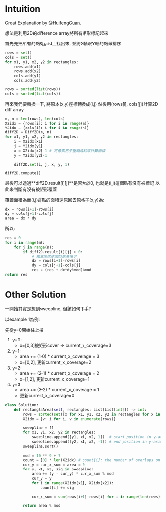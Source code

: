 # Intuition

Great Explanation by [@HuifengGuan](https://www.youtube.com/watch?v=f8pRFDWFp54&ab_channel=HuifengGuan).

想法是利用2D的difference array將所有矩形標記起來

首先先把所有的點從grid上找出來, 並將X軸跟Y軸的點做排序
```py
rows = set()
cols = set()
for x1, y1, x2, y2 in rectangles:
    rows.add(x1)
    rows.add(x2)
    cols.add(y1)
    cols.add(y2)

rows = sorted(list(rows))
cols = sorted(list(cols))
```

再來我們要轉換一下, 將原本(x,y)座標轉換成(i,j)
然後用(rows[i], cols[j])計算2D diff array

```py
m, n = len(rows), len(cols)
X2idx = {rows[i]: i for i in range(m)}
Y2idx = {cols[i]: i for i in range(n)}
diff2D = Diff2D(m, n)
for x1, y1, x2, y2 in rectangles:
    i = X2idx[x1]
    j = Y2idx[y1]
    x = X2idx[x2]-1 # 將像素格子壓縮成點來計算面積
    y = Y2idx[y2]-1

    diff2D.set(i, j, x, y, 1)

diff2D.compute()
```

最後可以透過**diff2D.result[i][j]**是否大於0, 也就是(i,j)這個點有沒有被標記
以此來判斷有沒有被矩形覆蓋

覆蓋面積為而(i,j)這點的面積還原回去原格子(x,y)為:
```py
dx = rows[i+1]-rows[i]
dy = cols[j+1]-cols[j]
area = dx * dy
```

所以:
```py
res = 0
for i in range(m):
    for j in range(n):
        if diff2D.result[i][j] > 0:
            # 點還原成原圖的像素格子
            dx = rows[i+1]-rows[i]
            dy = cols[j+1]-cols[j]
            res = (res + dx*dy%mod)%mod
return res
```

# Other Solution

一開始其實是想到sweepline, 但該如何下手?

以example 1為例:

先從y=0開始往上掃

1. y=0:
   - x=[0,3]被矩形cover => current_x_coverage=3
2. y=1:
   - area += (1-0) * current_x_coverage = 3
   - x=[0,2], 更新current_x_coverage=2
3. y=2:
   - area += (2-1) * current_x_coverage = 2
   - x=[1,2], 更新current_x_coverage=1
4. y=3
   - area += (3-2) * current_x_coverage = 1
   - 更新current_x_coverage=0

```py
class Solution:
    def rectangleArea(self, rectangles: List[List[int]]) -> int:
        rows = sorted(set([x for x1, y1, x2, y2 in rectangles for x in [x1, x2]]))
        X2idx = {v: i for i, v in enumerate(rows)}
        
        sweepline = []
        for x1, y1, x2, y2 in rectangles:
            sweepline.append([y1, x1, x2, 1])  # start position in y-axis
            sweepline.append([y2, x1, x2, -1]) # end position in y-axis
        sweepline.sort()
        
        mod = 10 ** 9 + 7
        count = [0] * len(X2idx) # count[i]: the number of overlaps on the interval [x[i], x[i + 1]]
        cur_y = cur_x_sum = area = 0
        for y, x1, x2, sig in sweepline:
            area += (y - cur_y) * cur_x_sum % mod
            cur_y = y
            for i in range(X2idx[x1], X2idx[x2]):
                count[i] += sig

            cur_x_sum = sum(rows[i+1]-rows[i] for i in range(len(rows)-1) if count[i] > 0)

        return area % mod
```
